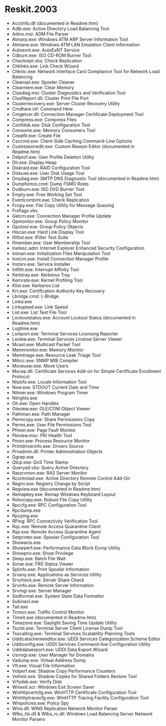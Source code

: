 # Reskit.2003

* Acctinfo.dll (documented in Readme.htm)
* Adlb.exe: Active Directory Load Balancing Tool
* Admx.msi: ADM File Parser
* Atmarp.exe: Windows ATM ARP Server Information Tool
* Atmlane.exe: Windows ATM LAN Emulation Client Information
* Autoexnt.exe: AutoExNT Service
* Cdburn.exe: ISO CD-ROM Burner Tool
* Checkrepl.vbs: Check Replication
* Chklnks.exe: Link Check Wizard
* Chknic.exe: Network Interface Card Compliance Tool for Network Load Balancing
* Cleanspl.exe: Spooler Cleaner
* Clearmem.exe: Clear Memory
* Clusdiag.msi: Cluster Diagnostics and Verification Tool
* Clusfileport.dll: Cluster Print File Port
* Clusterrecovery.exe: Server Cluster Recovery Utility
* Cmdhere.inf: Command Here
* Cmgetcer.dll: Connection Manager Certificate Deployment Tool
* Compress.exe: Compress Files
* Confdisk.exe: Disk Configuration Tool
* Consume.exe: Memory Consumers Tool
* Creatfil.exe: Create File
* Csccmd.exe: Client-Side Caching Command-Line Options
* Custreasonedit.exe: Custom Reason Editor (documented in Readme.htm)
* Delprof.exe: User Profile Deletion Utility
* Dh.exe: Display Heap
* Diskraid.exe: RAID Configuration Tool
* Diskuse.exe: User Disk Usage Tool
* Dnsdiag.exe: SMTP DNS Diagnostic Tool (documented in Readme.htm)
* Dumpfsmos.cmd: Dump FSMO Roles
* Dvdburn.exe: ISO DVD Burner Tool
* Empty.exe: Free Working Set Tool
* Eventcombmt.exe: Check Replication
* Fcopy.exe: File Copy Utility for Message Queuing
* Frsflags.vbs
* Getcm.exe: Connection Manager Profile Update
* Gpmonitor.exe: Group Policy Monitor
* Gpotool.exe: Group Policy Objects
* Hlscan.exe: Hard Link Display Tool
* Ifilttst.exe: IFilter Test Suite
* Ifmember.exe: User Membership Tool
* Inetesc.adm: Internet Explorer Enhanced Security Configuration
* Iniman.exe: Initialization Files Manipulation Tool
* Instcm.exe: Install Connection Manager Profile
* Instsrv.exe: Service Installer
* Intfiltr.exe: Interrupt Affinity Tool
* Kerbtray.exe: Kerberos Tray
* Kernrate.exe: Kernel Profiling Tool
* Klist.exe: Kerberos List
* Krt.exe: Certification Authority Key Recovery
* Lbridge.cmd: L-Bridge
* Linkd.exe
* Linkspeed.exe: Link Speed
* List.exe: List Text File Tool
* Lockoutstatus.exe: Account Lockout Status (documented in Readme.htm)
* Logtime.exe
* Lsreport.exe: Terminal Services Licensing Reporter
* Lsview.exe: Terminal Services License Server Viewer
* Mcast.exe: Multicast Packet Tool
* Memmonitor.exe: Memory Monitor
* Memtriage.exe: Resource Leak Triage Tool
* Mibcc.exe: SNMP MIB Compiler
* Moveuser.exe: Move Users
* Mscep.dll: Certificate Services Add-on for Simple Certificate Enrollment Protocol
* Nlsinfo.exe: Locale Information Tool
* Now.exe: STDOUT Current Date and Time
* Ntimer.exe: Windows Program Timer
* Ntrights.exe
* Oh.exe: Open Handles
* Oleview.exe: OLE/COM Object Viewer
* Pathman.exe: Path Manager
* Permcopy.exe: Share Permissions Copy
* Perms.exe: User File Permissions Tool
* Pfmon.exe: Page Fault Monitor
* Pkiview.msc: PKI Health Tool
* Pmon.exe: Process Resource Monitor
* Printdriverinfo.exe: Drivers Source
* Prnadmin.dll: Printer Administration Objects
* Qgrep.exe
* Qtcp.exe: QoS Time Stamp
* Queryad.vbs: Query Active Directory
* Rassrvmon.exe: RAS Server Monitor
* Rcontrolad.exe: Active Directory Remote Control Add-On
* Regini.exe: Registry Change by Script
* Regview.exe (documented in Readme.htm)
* Remapkey.exe: Remap Windows Keyboard Layout
* Robocopy.exe: Robust File Copy Utility
* Rpccfg.exe: RPC Configuration Tool
* Rpcdump.exe
* Rpcping.exe
* RPing: RPC Connectivity Verification Tool
* Rqc.exe: Remote Access Quarantine Client
* Rqs.exe: Remote Access Quarantine Agent
* Setprinter.exe: Spooler Configuration Tool
* Showacls.exe
* Showperf.exe: Performance Data Block Dump Utility
* Showpriv.exe: Show Privilege
* Sleep.exe: Batch File Wait
* Sonar.exe: FRS Status Viewer
* Splinfo.exe: Print Spooler Information
* Srvany.exe: Applications as Services Utility
* Srvcheck.exe: Server Share Check
* Srvinfo.exe: Remote Server Information
* Srvmgr.exe: Server Manager
* Ssdformat.exe: System State Data Formatter
* Subinacl.exe
* Tail.exe
* Tcmon.exe: Traffic Control Monitor
* Timeit.exe (documented in Readme.htm)
* Timezone.exe: Daylight Saving Time Update Utility
* Tsctst.exe: Terminal Server Client License Dump Tool
* Tsscalling.exe: Terminal Services Scalability Planning Tools
* Uddicatschemeeditor.exe: UDDI Services Categorization Scheme Editor
* Uddiconfig.exe: UDDI Services Command-line Configuration Utility
* Uddidataexport.exe: UDDI Data Export Wizard
* Usrmgr.exe: User Manager for Domains
* Vadump.exe: Virtual Address Dump
* Vfi.exe: Visual File Information
* Volperf.exe: Shadow Copy Performance Counters
* Volrest.exe: Shadow Copies for Shared Folders Restore Tool
* Vrfydsk.exe: Verify Disk
* Winexit.scr: Windows Exit Screen Saver
* Winhttpcertcfg.exe: WinHTTP Certificate Configuration Tool
* Winhttptracecfg.exe: WinHTTP Tracing Facility Configuration Tool
* Winpolicies.exe: Policy Spy
* Wins.dll: WINS Replication Network Monitor Parser
* Wlbs_hb.dll & Wlbs_rc.dll: Windows Load Balancing Server Network Monitor Parsers
